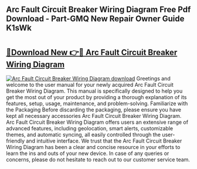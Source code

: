## Arc Fault Circuit Breaker Wiring Diagram Free Pdf Download - Part-GMQ New Repair Owner Guide K1sWk

# <h2><a href="http://dfs8edj.blite.top/?on=Arc+Fault+Circuit+Breaker+Wiring+Diagram">🔗Download New 👉🔴 Arc Fault Circuit Breaker Wiring Diagram</a></h2>

[![Arc Fault Circuit Breaker Wiring Diagram download](https://i.imgur.com/lujVjoI.png)](http://dfs8edj.blite.top/?on=Arc+Fault+Circuit+Breaker+Wiring+Diagram)
Greetings and welcome to the user manual for your newly acquired Arc Fault Circuit Breaker Wiring Diagram. This manual is specifically designed to help you get the most out of your product by providing a thorough explanation of its features, setup, usage, maintenance, and problem-solving. Familiarize with the Packaging Before discarding the packaging, please ensure you have kept all necessary accessories Arc Fault Circuit Breaker Wiring Diagram. Arc Fault Circuit Breaker Wiring Diagram offers users an extensive range of advanced features, including geolocation, smart alerts, customizable themes, and automatic syncing, all easily controlled through the user-friendly and intuitive interface. We trust that the Arc Fault Circuit Breaker Wiring Diagram has been a clear and concise resource in your efforts to learn the ins and outs of your new device. In case of any queries or concerns, please do not hesitate to reach out to our customer service team.
